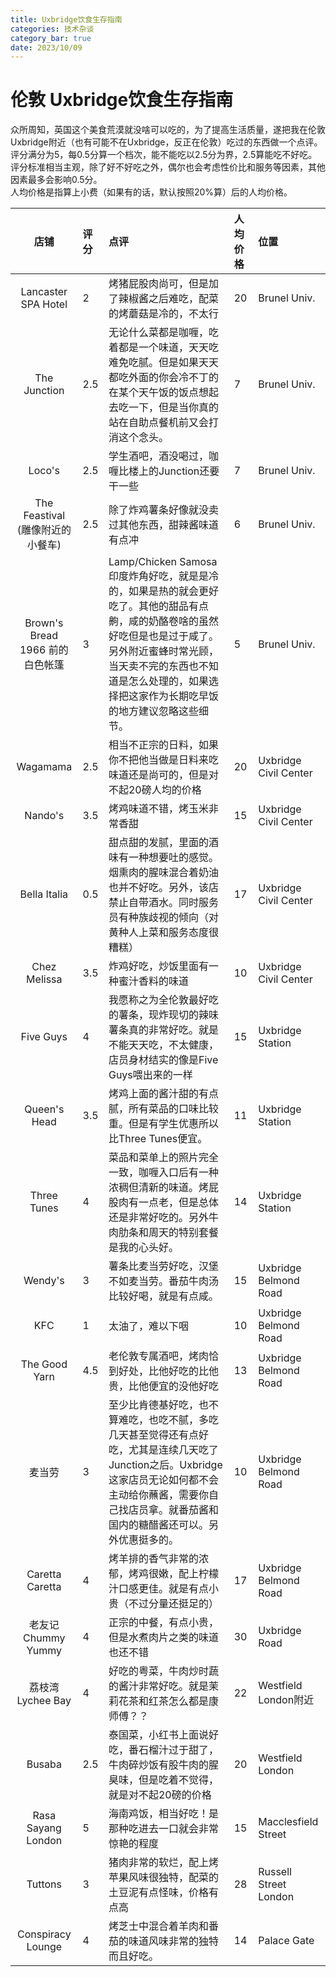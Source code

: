 ```yaml
---
title: Uxbridge饮食生存指南
categories: 技术杂谈
category_bar: true
date: 2023/10/09
---
```


# 伦敦 Uxbridge饮食生存指南
众所周知，英国这个美食荒漠就没啥可以吃的，为了提高生活质量，遂把我在伦敦Uxbridge附近（也有可能不在Uxbridge，反正在伦敦）吃过的东西做一个点评。  
评分满分为5，每0.5分算一个档次，能不能吃以2.5分为界，2.5算能吃不好吃。评分标准相当主观，除了好不好吃之外，偶尔也会考虑性价比和服务等因素，其他因素最多会影响0.5分。  
人均价格是指算上小费（如果有的话，默认按照20%算）后的人均价格。  

| 店铺 | 评分 | 点评 | 人均价格 | 位置 |
|:-:|:-|:-|:-|:-|
| Lancaster SPA Hotel | 2 | 烤猪屁股肉尚可，但是加了辣椒酱之后难吃，配菜的烤蘑菇是冷的，不太行| 20 | Brunel Univ. |
| The Junction | 2.5 | 无论什么菜都是咖喱，吃着都是一个味道，天天吃难免吃腻。但是如果天天都吃外面的你会冷不丁的在某个天午饭的饭点想起去吃一下，但是当你真的站在自助点餐机前又会打消这个念头。 | 7 | Brunel Univ. |
| Loco's | 2.5 | 学生酒吧，酒没喝过，咖喱比楼上的Junction还要干一些 | 7 | Brunel Univ. |
| The Feastival <br> (雕像附近的小餐车) | 2.5 | 除了炸鸡薯条好像就没卖过其他东西，甜辣酱味道有点冲 | 6 | Brunel Univ. |
| Brown's Bread <br> 1966 前的白色帐篷 | 3 | Lamp/Chicken Samosa 印度炸角好吃，就是是冷的，如果是热的就会更好吃了。其他的甜品有点齁，咸的奶酪卷啥的虽然好吃但是也是过于咸了。另外附近蜜蜂时常光顾，当天卖不完的东西也不知道是怎么处理的，如果选择把这家作为长期吃早饭的地方建议忽略这些细节。 | 5 | Brunel Univ. |
| Wagamama | 2.5 | 相当不正宗的日料，如果你不把他当做是日料来吃味道还是尚可的，但是对不起20磅人均的价格 | 20 | Uxbridge Civil Center |
| Nando's | 3.5 | 烤鸡味道不错，烤玉米非常香甜 | 15 | Uxbridge Civil Center |
| Bella Italia | 0.5 | 甜点甜的发腻，里面的酒味有一种想要吐的感觉。烟熏肉的腥味混合着奶油也并不好吃。另外，该店禁止自带酒水。同时服务员有种族歧视的倾向（对黄种人上菜和服务态度很糟糕） | 17 | Uxbridge Civil Center |
| Chez Melissa | 3.5 | 炸鸡好吃，炒饭里面有一种蜜汁香料的味道 | 10 | Uxbridge Civil Center |
| Five Guys | 4 | 我愿称之为全伦敦最好吃的薯条，现炸现切的辣味薯条真的非常好吃。就是不能天天吃，不太健康，店员身材结实的像是Five Guys喂出来的一样 | 15 | Uxbridge Station |
| Queen's Head | 3.5 | 烤鸡上面的酱汁甜的有点腻，所有菜品的口味比较重。但是有学生优惠所以比Three Tunes便宜。 | 11 | Uxbridge Station |
| Three Tunes | 4 | 菜品和菜单上的照片完全一致，咖喱入口后有一种浓稠但清新的味道。烤屁股肉有一点老，但是总体还是非常好吃的。另外牛肉肋条和周天的特别套餐是我的心头好。 | 14 | Uxbridge Station | 
| Wendy's | 3 | 薯条比麦当劳好吃，汉堡不如麦当劳。番茄牛肉汤比较好喝，就是有点咸。 | 15 | Uxbridge Belmond Road |
| KFC | 1 | 太油了，难以下咽 | 10 | Uxbridge Belmond Road |
| The Good Yarn | 4.5 | 老伦敦专属酒吧，烤肉恰到好处，比他好吃的比他贵，比他便宜的没他好吃| 13 | Uxbridge Belmond Road |
| 麦当劳 | 3 | 至少比肯德基好吃，也不算难吃，也吃不腻，多吃几天甚至觉得还有点好吃，尤其是连续几天吃了Junction之后。Uxbridge这家店员无论如何都不会主动给你蘸酱，需要你自己找店员拿。就番茄酱和国内的糖醋酱还可以。另外优惠挺多的。 | 10 | Uxbridge Belmond Road |
| Caretta Caretta | 4 | 烤羊排的香气非常的浓郁，烤鸡很嫩，配上柠檬汁口感更佳。就是有点小贵（不过分量还挺足的） | 17 | Uxbridge Belmond Road |
| 老友记 <br> Chummy Yummy | 4 | 正宗的中餐，有点小贵，但是水煮肉片之类的味道也还不错 |30| Uxbridge Road |
| 荔枝湾 <br> Lychee Bay | 4 | 好吃的粤菜，牛肉炒时蔬的酱汁非常好吃。就是茉莉花茶和红茶怎么都是康师傅？？ | 22 | Westfield London附近 |
| Busaba | 2.5 | 泰国菜，小红书上面说好吃，番石榴汁过于甜了，牛肉碎炒饭有股牛肉的腥臭味，但是吃着不觉得，就是对不起20磅的价格 | 20 | Westfield London |
| Rasa Sayang London | 5 | 海南鸡饭，相当好吃！是那种吃进去一口就会非常惊艳的程度 | 15 |  Macclesfield Street |
| Tuttons | 3 | 猪肉非常的软烂，配上烤苹果风味很独特，配菜的土豆泥有点怪味，价格有点高 | 28 | Russell Street London |
| Conspiracy Lounge | 4 | 烤芝士中混合着羊肉和番茄的味道风味非常的独特而且好吃。 | 14 | Palace Gate |


